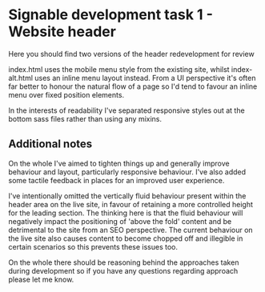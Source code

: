 # Signable development task 1 - Website header

Here you should find two versions of the header redevelopment for review

index.html uses the mobile menu style from the existing site, whilst index-alt.html uses an inline menu layout instead. From a UI perspective it's often far better to honour the natural flow of a page so I'd tend to favour an inline menu over fixed position elements.

In the interests of readability I've separated responsive styles out at the bottom sass files rather than using any mixins.

## Additional notes

On the whole I've aimed to tighten things up and generally improve behaviour and layout, particularly responsive behaviour. I've also added some tactile feedback in places for an improved user experience.

I've intentionally omitted the vertically fluid behaviour present within the header area on the live site, in favour of retaining a more controlled height for the leading section. The thinking here is that the fluid behaviour will negatively impact the positioning of 'above the fold' content and be detrimental to the site from an SEO perspective. The current behaviour on the live site also causes content to become chopped off and illegible in certain scenarios so this prevents these issues too.

On the whole there should be reasoning behind the approaches taken during development so if you have any questions regarding approach please let me know.